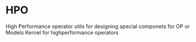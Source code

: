 # HPO
High Performance operator
utils for designing special componets for OP or Models
Kernel for highperformance operators
